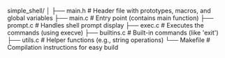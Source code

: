 simple_shell/
│
├── main.h         # Header file with prototypes, macros, and global variables
├── main.c         # Entry point (contains main function)
├── prompt.c       # Handles shell prompt display
├── exec.c         # Executes the commands (using execve)
├── builtins.c     # Built-in commands (like 'exit')
├── utils.c        # Helper functions (e.g., string operations)
└── Makefile       # Compilation instructions for easy build


